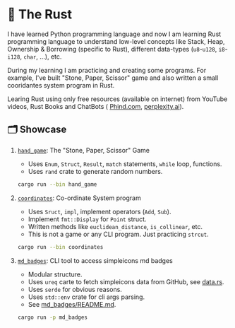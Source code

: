 # 🦀 The Rust

I have learned Python programming language and now I am learning Rust programming language to understand low-level
concepts like Stack, Heap, Ownership & Borrowing (specific to Rust), different data-types (`u8`-`u128`, `i8`-`i128`,
`char`, ...), etc.

During my learning I am practicing and creating some programs. For example, I've built "Stone, Paper, Scissor" game and
also written a small cooridantes system program in Rust.

Learing Rust using only free resources (available on internet) from YouTube videos, Rust Books and ChatBots (
[Phind.com](https://phind.com), [perplexity.ai](https://perplexity.ai)).

## 🗂️ Showcase

1. [`hand_game`](src/bin/hand_game.rs): The "Stone, Paper, Scissor" Game

   - Uses `Enum`, `Struct`, `Result`, `match` statements, `while` loop, functions.
   - Uses `rand` crate to generate random numbers.

   ```bash
   cargo run --bin hand_game
   ```

2. [`coordinates`](src/bin/coordinates.rs): Co-ordinate System program

   - Uses `Sruct`, `impl`, implement operators (`Add`, `Sub`).
   - Implement `fmt::Display` for `Point` struct.
   - Written methods like `euclidean_distance`, `is_collinear`, etc.
   - This is not a game or any CLI program. Just practicing `strcut`.

   ```bash
   cargo run --bin coordinates
   ```

3. [`md_badges`](md_badges): CLI tool to access simpleicons md badges

   - Modular structure.
   - Uses `ureq` carte to fetch simpleicons data from GitHub, see [data.rs](md_badges/src/data.rs).
   - Uses `serde` for obvious reasons.
   - Uses `std::env` crate for cli args parsing.
   - See [md_badges/README.md](md_badges/README.md).

   ```bash
   cargo run -p md_badges
   ```
